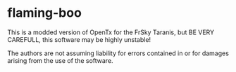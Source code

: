# flaming-boo
This is a modded version of OpenTx for the FrSky Taranis, but BE VERY CAREFULL, this software may be highly unstable!

The authors are not assuming liability for errors contained in or for damages arising from the use of the software. 
